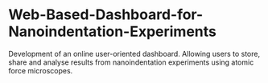# Web-Based-Dashboard-for-Nanoindentation-Experiments
Development of an online user-oriented dashboard. Allowing users to store, share and analyse results from nanoindentation experiments using atomic force microscopes. 
